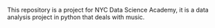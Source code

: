 This repository is a project for NYC Data Science Academy, it is a data analysis project in python that deals with music.

